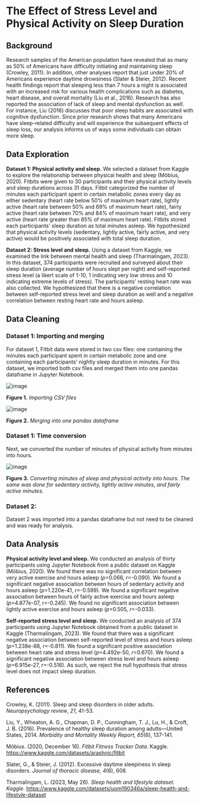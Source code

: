 # The Effect of Stress Level and Physical Activity on Sleep Duration 

## Background
Research samples of the American population have revealed that as many as 50% of Americans have difficulty initiating and maintaining sleep (Crowley, 2011). In addition, other analyses report that just under 20% of Americans experience daytime drowsiness (Slater & Steier, 2012). Recent health findings report that sleeping less than 7 hours a night is associated with an increased risk for various health complications such as diabetes, heart disease, and overall mortality (Liu et al., 2016). Research has also reported the association of lack of sleep and mental dysfunction as well. For instance, Liu (2016) discusses that poor sleep habits are associated with cognitive dysfunction. Since prior research shows that many Americans have sleep-related difficulty and will experience the subsequent effects of sleep loss, our analysis informs us of ways some individuals can obtain more sleep.

## Data Exploration
**Dataset 1: Physical activity and sleep.** We selected a dataset from Kaggle to explore the relationship between physical health and sleep (Möbius, 2020). Fitbits were given to 30 participants and their physical activity levels and sleep durations across 31 days. Fitbit categorized the number of minutes each participant spent in certain metabolic zones every day as either sedentary (heart rate below 50% of maximum heart rate), lightly active (heart rate between 50% and 69% of maximum heart rate), fairly active (heart rate between 70% and 84% of maximum heart rate), and very active (heart rate greater than 85% of maximum heart rate). Fitbits stored each participants' sleep duration as total minutes asleep. We hypothesized that physical activity levels (sedentary, lightly active, fairly active, and very active) would be positively associated with total sleep duration.

**Dataset 2: Stress level and sleep.** Using a dataset from Kaggle, we examined the link between mental health and sleep (Tharmalingam, 2023). In this dataset, 374 participants were recruited and surveyed about their sleep duration (average number of hours slept per night) and self-reported stress level (a likert scale of 1-10, 1 indicating very low stress and 10 indicating extreme levels of stress). The participants' resting heart rate was also collected. We hypothesized that there is a negative correlation between self-reported stress level and sleep duration as well and a negative correlation between resting heart rate and hours asleep.

## Data Cleaning
### Dataset 1: Importing and merging
For dataset 1, Fitbit data were stored in two csv files: one containing the minutes each participant spent in certain metabolic zone and one containing each participants' nightly sleep duration in minutes. For this dataset, we imported both csv files and merged them into one pandas dataframe in Jupyter Notebook.

![image](https://github.com/nicholaishaw/sleep-and-health-project/assets/135463220/5b394069-3b9e-460f-b974-56012720ee7e)

**Figure 1.** *Importing CSV files*

![image](https://github.com/nicholaishaw/sleep-and-health-project/assets/135463220/ce23bd04-5edd-4542-8d98-b6d107796b26)

**Figure 2.** *Merging into one pandas dataframe*

### Dataset 1: Time conversion

Next, we converted the number of minutes of physical activity from minutes into hours.

![image](https://github.com/nicholaishaw/sleep-and-health-project/assets/135463220/ed50c2b9-0eb6-4ce5-8b56-430a7dc1961a)

**Figure 3.** *Converting minutes of sleep and physical activity into hours. The same was done for sedentary activity, lightly active minutes, and fairly active minutes.*

### Dataset 2:
Dataset 2 was imported into a pandas dataframe but not need to be cleaned and was ready for analysis.

## Data Analysis
**Physical activity level and sleep.** We conducted an analysis of thirty participants using Jupyter Notebook from a public dataset on Kaggle (Möbius, 2020). We found there was no significant correlation between very active exercise and hours asleep (*p*=0.066, *r*=-0.090). We found a significant negative association between hours of sedentary activity and hours asleep (*p*=1.220e-41, *r*=-0.599). We found a significant negative association between hours of fairly active exercise and hours asleep (*p*=4.877e-07, *r*=-0.245). We found no significant association between lightly active exercise and hours asleep (*p*=0.505, *r*=-0.033).

**Self-reported stress level and sleep.** We conducted an analysis of 374 participants using Jupyter Notebook obtained from a public dataset in Kaggle (Tharmalingam, 2023). We found that there was a significant negative association between self-reported level of stress and hours asleep (*p*=1.238e-88, *r*=-0.811). We found a significant positive association between heart rate and stress level (*p*=4.492e-50, *r*=0.670). We found a significant negative association between stress level and hours asleep (*p*=6.915e-27, *r*=-0.516). As such, we reject the null hypothesis that stress level does not impact sleep duration.


## References
Crowley, K. (2011). Sleep and sleep disorders in older adults. _Neuropsychology review_, _21_, 41-53.

Liu, Y., Wheaton, A. G., Chapman, D. P., Cunningham, T. J., Lu, H., & Croft, J. B. (2016). Prevalence of healthy sleep duration among adults—United States, 2014. __Morbidity and Mortality Weekly Report_, 65_(6), 137-141.

Möbius. (2020, December 16). _Fitbit Fitness Tracker Data_. Kaggle. https://www.kaggle.com/datasets/arashnic/fitbit 

Slater, G., & Steier, J. (2012). Excessive daytime sleepiness in sleep disorders. _Journal of thoracic disease, 4_(6), 608.

Tharmalingam, L. (2023, May 26). _Sleep health and lifestyle dataset. Kaggle_. https://www.kaggle.com/datasets/uom190346a/sleep-health-and-lifestyle-dataset
